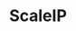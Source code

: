 ---
layout: startup_page
title: "ScaleIP"
id: "scaleip.com"
permalink: "/scaleipscaleip.com04032025/"
website: "https://www.scaleip.com/"
funding_round: "Pre-seed"
funding_amount: "$1.5M"
investors: "Greater Colorado Venture Fund, Tunitas Venture, Comeback Capital, Community Access Fund, Seed Round Capital"
about: "ScaleIP provides a business intelligence solution to help companies monetize their underutilized intellectual property (IP) assets. It leverages transaction data to identify and connect IP owners with potential partners, streamlining the licensing, selling, and collaboration processes. This helps businesses save time, generate new revenue, and make better decisions about their IP portfolios."
markets: "IP Monetization, Business Intelligence, Big Data, SaaS, Enterprise Software, Intellectual Property, Tech Transfer, IP Commercialization, AI"
hq: "Telluride, Colorado, United States"
founded_year: "2022"
linkedin: "https://www.linkedin.com/company/scaleip"
twitter: ""
instagram: ""
facebook: ""
crunchbase: "https://www.crunchbase.com/organization/licenselead?utm_source=linkedin&utm_medium=referral&utm_campaign=linkedin_companies&utm_content=profile_cta_anon&trk=funding_crunchbase"
pitchbook: "https://pitchbook.com/profiles/company/507449-98"

# SEO Optimization
meta_title: "ScaleIP - Pre-seed Funding ($1.5M)"
meta_description: "ScaleIP, ScaleIP provides a business intelligence solution to help companies monetize their underutilized intellectual property (IP) assets. It leverages trans..."
meta_keywords: "ScaleIP, IP Monetization, Business Intelligence, Big Data, SaaS, Enterprise Software, Intellectual Property, Tech Transfer, IP Commercialization, AI, Pre-seed funding"
canonical_url: "https://pkprojectstartups.github.io/projectstartups.com/scaleipscaleip.com04032025/"
---
